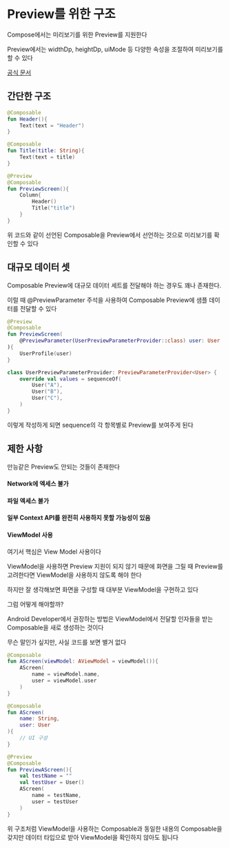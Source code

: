 # Preview를 위한 구조
Compose에서는 미리보기를 위한 Preview를 지원한다        

Preview에서는 widthDp, heightDp, uiMode 등 다양한 속성을 조절하여 미리보기를 할 수 있다

[공식 문서](https://developer.android.com/develop/ui/compose/tooling/previews?hl=ko)

## 간단한 구조
```kotlin
@Composable
fun Header(){
    Text(text = "Header")
}

@Composable
fun Title(title: String){
    Text(text = title)
}

@Preview
@Composable
fun PreviewScreen(){
    Column{
        Header()
        Title("title")
    }
}
```
위 코드와 같이 선언된 Composable을 Preview에서 선언하는 것으로 미리보기를 확인할 수 있다

## 대규모 데이터 셋
Composable Preview에 대규모 데이터 세트를 전달해야 하는 경우도 꽤나 존재한다.

이럴 때 @PreviewParameter 주석을 사용하여 Composable Preview에 샘플 데이터를 전달할 수 있다     

```kotlin
@Preview
@Composable
fun PreviewScreen(
    @PreviewParameter(UserPreviewParameterProvider::class) user: User
){
    UserProfile(user)
}

class UserPreviewParameterProvider: PreviewParameterProvider<User> {
    override val values = sequenceOf(
        User("A"),
        User("B"),
        User("C"),
    )
}
```
이렇게 작성하게 되면 sequence의 각 항목별로 Preview를 보여주게 된다

## 제한 사항
만능같은 Preview도 안되는 것들이 존재한다       

#### Network에 엑세스 불가
#### 파일 엑세스 불가
#### 일부 Context API를 완전히 사용하지 못할 가능성이 있음

#### ViewModel 사용

여기서 핵심은 View Model 사용이다       

ViewModel을 사용하면 Preview 지원이 되지 않기 때문에 화면을 그릴 때 Preview를 고려한다면 ViewModel을 사용하지 않도록 해야 한다      


하지만 잘 생각해보면 화면을 구성할 때 대부분 ViewModel을 구현하고 있다      

그럼 어떻게 해야할까?

Android Developer에서 권장하는 방법은 ViewModel에서 전달할 인자들을 받는 Composable을 새로 생성하는 것이다      

무슨 말인가 싶지만, 사실 코드를 보면 별거 없다

```kotlin
@Composable
fun AScreen(viewModel: AViewModel = viewModel()){
    AScreen(
        name = viewModel.name,
        user = viewModel.user
    )
}

@Composable
fun AScreen(
    name: String,
    user: User
){
    // UI 구성
}

@Preview
@Composable
fun PreviewAScreen(){
    val testName = ""
    val testUser = User()
    AScreen(
        name = testName,
        user = testUser
    )
}
```
위 구조처럼 ViewModel을 사용하는 Composable과 동일한 내용의 Composable을 갖지만 데이터 타입으로 받아 ViewModel을 확인하지 않아도 됩니다
